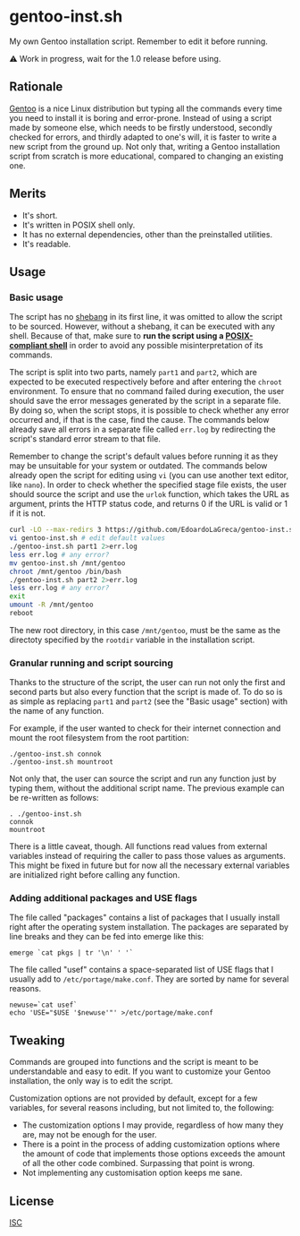 gentoo-inst.sh
==============

My own Gentoo installation script. Remember to edit it before running.

⚠️ Work in progress, wait for the 1.0 release before using.

## Rationale

[Gentoo](https://www.gentoo.org/) is a nice Linux distribution but typing all the commands every time you need to install it is boring and error-prone. Instead of using a script made by someone else, which needs to be firstly understood, secondly checked for errors, and thirdly adapted to one's will, it is faster to write a new script from the ground up. Not only that, writing a Gentoo installation script from scratch is more educational, compared to changing an existing one.

## Merits

- It's short.
- It's written in POSIX shell only.
- It has no external dependencies, other than the preinstalled utilities.
- It's readable.

## Usage

### Basic usage

The script has no [shebang](https://en.wikipedia.org/wiki/Shebang_(Unix)) in its first line, it was omitted to allow the script to be sourced. However, without a shebang, it can be executed with any shell. Because of that, make sure to **run the script using a [POSIX-compliant shell](https://wiki.archlinux.org/title/Command-line_shell#POSIX_compliant)** in order to avoid any possible misinterpretation of its commands.

The script is split into two parts, namely `part1` and `part2`, which are expected to be executed respectively before and after entering the `chroot` environment. To ensure that no command failed during execution, the user should save the error messages generated by the script in a separate file. By doing so, when the script stops, it is possible to check whether any error occurred and, if that is the case, find the cause. The commands below already save all errors in a separate file called `err.log` by redirecting the script's standard error stream to that file.

Remember to change the script's default values before running it as they may be unsuitable for your system or outdated. The commands below already open the script for editing using `vi` (you can use another text editor, like `nano`). In order to check whether the specified stage file exists, the user should source the script and use the `urlok` function, which takes the URL as argument, prints the HTTP status code, and returns 0 if the URL is valid or 1 if it is not.

```sh
curl -LO --max-redirs 3 https://github.com/EdoardoLaGreca/gentoo-inst.sh/raw/refs/heads/main/gentoo-inst.sh
vi gentoo-inst.sh # edit default values
./gentoo-inst.sh part1 2>err.log
less err.log # any error?
mv gentoo-inst.sh /mnt/gentoo
chroot /mnt/gentoo /bin/bash
./gentoo-inst.sh part2 2>err.log
less err.log # any error?
exit
umount -R /mnt/gentoo
reboot
```

The new root directory, in this case  `/mnt/gentoo`, must be the same as the directoty specified by the `rootdir` variable in the installation script.

### Granular running and script sourcing

Thanks to the structure of the script, the user can run not only the first and second parts but also every function that the script is made of. To do so is as simple as replacing `part1` and `part2` (see the "Basic usage" section) with the name of any function.

For example, if the user wanted to check for their internet connection and mount the root filesystem from the root partition:

```
./gentoo-inst.sh connok
./gentoo-inst.sh mountroot
```

Not only that, the user can source the script and run any function just by typing them, without the additional script name. The previous example can be re-written as follows:

```
. ./gentoo-inst.sh
connok
mountroot
```

There is a little caveat, though. All functions read values from external variables instead of requiring the caller to pass those values as arguments. This might be fixed in future but for now all the necessary external variables are initialized right before calling any function. <!-- TODO -->

### Adding additional packages and USE flags

The file called "packages" contains a list of packages that I usually install right after the operating system installation. The packages are separated by line breaks and they can be fed into emerge like this:

```
emerge `cat pkgs | tr '\n' ' '`
```

The file called "usef" contains a space-separated list of USE flags that I usually add to `/etc/portage/make.conf`. They are sorted by name for several reasons.

```
newuse=`cat usef`
echo 'USE="$USE '$newuse'"' >/etc/portage/make.conf
```

## Tweaking

Commands are grouped into functions and the script is meant to be understandable and easy to edit. If you want to customize your Gentoo installation, the only way is to edit the script.

Customization options are not provided by default, except for a few variables, for several reasons including, but not limited to, the following:

- The customization options I may provide, regardless of how many they are, may not be enough for the user.
- There is a point in the process of adding customization options where the amount of code that implements those options exceeds the amount of all the other code combined. Surpassing that point is wrong.
- Not implementing any customisation option keeps me sane.

## License

[ISC](LICENSE)
